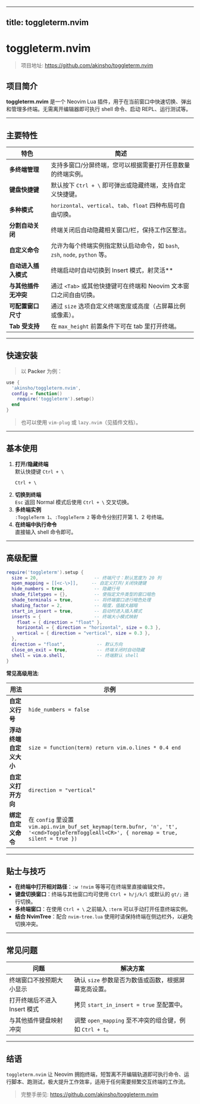 
---
title: toggleterm.nvim
---


# toggleterm.nvim

> 项目地址: <https://github.com/akinsho/toggleterm.nvim>

## 项目简介

**toggleterm.nvim** 是一个 Neovim Lua 插件，用于在当前窗口中快速切换、弹出和管理多终端。无需离开编辑器即可执行 shell 命令、启动 REPL、运行测试等。

---

## 主要特性

| 特色 | 简述 |
|------|------|
| **多终端管理** | 支持多窗口/分屏终端，您可以根据需要打开任意数量的终端实例。 |
| **键盘快捷键** | 默认按下 `Ctrl + \` 即可弹出或隐藏终端，支持自定义快捷键。 |
| **多种模式** | `horizontal`、`vertical`、`tab`、`float` 四种布局可自由切换。 |
| **分割自动关闭** | 终端关闭后自动隐藏相关窗口/栏，保持工作区整洁。 |
| **自定义命令** | 允许为每个终端实例指定默认启动命令，如 `bash`, `zsh`, `node`, `python` 等。 |
| **自动进入插入模式** | 终端启动时自动切换到 Insert 模式，射灵活** | 通过 Lua API 组合键盘映射，支持映射到 `vim.cmd`、`vim.api`。 |
| **与其他插件无冲突** | 通过 `<Tab>` 或其他快捷键可在终端和 Neovim 文本窗口之间自由切换。 |
| **可配置窗口尺寸** | 通过 `size` 选项自定义终端宽度或高度（占屏幕比例或像素）。 |
| **Tab 受支持** | 在 `max_height` 前置条件下可在 tab 里打开终端。 |

---

## 快速安装

> 以 **Packer** 为例：

```lua
use {
  'akinsho/toggleterm.nvim',
  config = function()
    require('toggleterm').setup()
  end
}
```

> 也可以使用 `vim-plug` 或 `lazy.nvim`（见插件文档）。

---

## 基本使用

1. **打开/隐藏终端**  
   默认快捷键 `Ctrl + \`  
   ```vim
   Ctrl + \
   ```
2. **切换到终端**  
   `Esc` 返回 Normal 模式后使用 `Ctrl + \` 交叉切换。  
3. **多终端实例**  
   `:ToggleTerm 1`、`:ToggleTerm 2` 等命令分别打开第 1、2 号终端。  
4. **在终端中执行命令**  
   直接输入 shell 命令即可。

---

## 高级配置

```lua
require('toggleterm').setup {
  size = 20,                     -- 终端尺寸：默认宽度为 20 列
  open_mapping = [[<c-\>]],     -- 自定义打开/关闭快捷键
  hide_numbers = true,           -- 隐藏行号
  shade_filetypes = {},          -- 使指定文件类型的窗口暗色
  shade_terminals = true,        -- 将终端窗口进行暗色处理
  shading_factor = 2,            -- 暗度，值越大越暗
  start_in_insert = true,        -- 启动时进入插入模式
  inserts = {                    -- 终端大小模式映射
    float = { direction = "float" },
    horizontal = { direction = "horizontal", size = 0.3 },
    vertical = { direction = "vertical", size = 0.3 },
  },
  direction = "float",            -- 默认方向
  close_on_exit = true,           -- 终端关闭时自动隐藏
  shell = vim.o.shell,            -- 终端默认 shell
}
```

**常见高级用法**:

| 用法 | 示例 |
|------|------|
| **自定义行号** | `hide_numbers = false` |
| **浮动终端自定义大小** | `size = function(term) return vim.o.lines * 0.4 end` |
| **自定义打开方向** | `direction = "vertical"` |
| **绑定自定义命令** | 在 `config` 里设置 `vim.api.nvim_buf_set_keymap(term.bufnr, 'n', 't', '<cmd>ToggleTermToggleAll<CR>', { noremap = true, silent = true })` |

---

## 贴士与技巧

- **在终端中打开相对路径**：`:w !nvim` 等等可在终端里直接编辑文件。  
- **键盘切换窗口**：终端与其他窗口均可使用 `Ctrl + h/j/k/l` 或默认的 `gt/;` 进行切换。  
- **多终端窗口**：在使用 `Ctrl + \` 之前输入 `:term` 可以手动打开任意终端实例。  
- **结合 NvimTree**：配合 `nvim-tree.lua` 使用时请保持终端在侧边栏外，以避免切换冲突。  

---

## 常见问题

| 问题 | 解决方案 |
|------|----------|
| 终端窗口不按预期大小显示 | 确认 `size` 参数是否为数值或函数，根据屏幕宽高设置。 |
| 打开终端后不进入 Insert 模式 | 拷贝 `start_in_insert = true` 至配置中。 |
| 与其他插件键盘映射冲突 | 调整 `open_mapping` 至不冲突的组合键，例如 `Ctrl + t`。 |

---

## 结语

`toggleterm.nvim` 让 Neovim 拥抱终端，短暂离不开编辑轨道即可执行命令、运行脚本、跑测试，极大提升工作效率，适用于任何需要频繁交互终端的工作流。  

> 完整手册见: <https://github.com/akinsho/toggleterm.nvim>  

